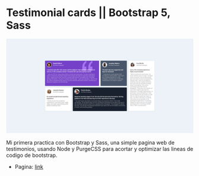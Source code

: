# Testimonial cards || Bootstrap 5, Sass

![](./images/screencapture.png)

Mi primera practica con Bootstrap y Sass, una simple pagina web de testimonios, usando Node y PurgeCSS para acortar y optimizar las lineas de codigo de bootstrap.

- Pagina: [link](https://mi-primer-proyecto-bootstrap5-sass.netlify.app/)